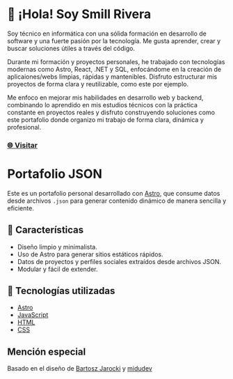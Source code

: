 # 👋 ¡Hola! Soy Smill Rivera

Soy técnico en informática con una sólida formación en desarrollo de software y una fuerte pasión por la tecnología. Me gusta aprender, crear y buscar soluciones útiles a través del código.

Durante mi formación y proyectos personales, he trabajado con tecnologías modernas como Astro, React, .NET y SQL, enfocándome en la creación de aplicaiones/webs limpias, rápidas y mantenibles. Disfruto estructurar mis proyectos de forma clara y reutilizable, como este por ejemplo.

Me enfoco en mejorar mis habilidades en desarrollo web y backend, combinando lo aprendido en mis estudios técnicos con la práctica constante en proyectos reales y disfruto construyendo soluciones como este portafolio donde organizo mi trabajo de forma clara, dinámica y profesional.

### [🌐 Visitar](https://smill-rivera-ten.vercel.app/)

# Portafolio JSON

Este es un portafolio personal desarrollado con [Astro](https://astro.build/), que consume datos desde archivos `.json` para generar contenido dinámico de manera sencilla y eficiente.

## 🧠 Características

- Diseño limpio y minimalista.
- Uso de Astro para generar sitios estáticos rápidos.
- Datos de proyectos y perfiles sociales extraídos desde archivos JSON.
- Modular y fácil de extender.

## 🚀 Tecnologías utilizadas

- [Astro](https://astro.build/)
- [JavaScript](https://developer.mozilla.org/es/docs/Web/JavaScript)
- [HTML](https://developer.mozilla.org/es/docs/Web/HTML)
- [CSS](https://developer.mozilla.org/es/docs/Web/CSS)

## Mención especial
Basado en el diseño de [Bartosz Jarocki](https://github.com/BartoszJarocki/cv) y [midudev](https://github.com/midudev/minimalist-portfolio-json?tab=readme-ov-file#🔑-licencia)
